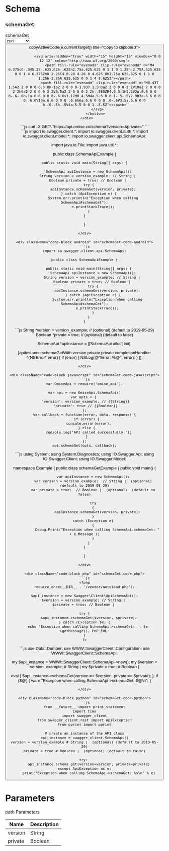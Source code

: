 # Schema


<div style={{ display: 'flex', justifyContent: 'space-between', gap: '1rem' }}>
  <div className="sub-heading" style={{ flex: 2 }}>
    <h3>schemaGet</h3>
  </div>
  <div className="code" style={{ flex: 2 }}>
    <div className="code-container">
      <div className="code-header">schemaGet</div>
      <div className="code-dropdown">
        <select onChange={(e) => handleLanguageChange(e.target)}>
          <option value="curl">curl</option><option value="java">java</option><option value="android">android</option><option value="objc">objc</option><option value="javascript">javascript</option><option value="csharp">csharp</option><option value="php">php</option><option value="perl">perl</option><option value="python">python</option>
        </select>
         <button className="copy-btn" onClick={(e) => copyActiveCode(e.currentTarget)} title="Copy to clipboard">

                <svg aria-hidden="true" width="15" height="15" viewBox="0 0 12 12" xmlns="http://www.w3.org/2000/svg">
                  <path fill-rule="evenodd" clip-rule="evenodd" d="M4 6.375c0-.345.28-.625.625-.625h2.75a.625.625 0 1 1 0 1.25h-2.75A.625.625 0 0 1 4 6.375Zm0 2.25C4 8.28 4.28 8 4.625 8h2.75a.625.625 0 1 1 0 1.25h-2.75A.625.625 0 0 1 4 8.625Z"></path>
                  <path fill-rule="evenodd" clip-rule="evenodd" d="M8.437 1.5A2 2 0 0 0 6.5 0h-1a2 2 0 0 0-1.937 1.5H3a2 2 0 0 0-2 2V10a2 2 0 0 0 2 2h6a2 2 0 0 0 2-2V3.5a2 2 0 0 0-2-2h-.563ZM4.9 3.1h2.2V2a.6.6 0 0 0-.6-.6h-1a.6.6 0 0 0-.6.6v1.1ZM8 4.5H4a.5.5 0 0 1-.5-.5V2.9H3a.6.6 0 0 0-.6.6V10a.6.6 0 0 0 .6.6h6a.6.6 0 0 0 .6-.6V3.5a.6.6 0 0 0-.6-.6h-.5V4a.5.5 0 0 1-.5.5Z"></path>
                </svg>
              </button>
      </div>
      
<div className="code-block curl active" id="schemaGet-code-curl">
```js
curl -X GET\
"https://api.omise.co/schema?version=&private="
```
</div>

<div className="code-block java" id="schemaGet-code-java">
```js
import io.swagger.client.*;
import io.swagger.client.auth.*;
import io.swagger.client.model.*;
import io.swagger.client.api.SchemaApi;

import java.io.File;
import java.util.*;

public class SchemaApiExample {

    public static void main(String[] args) {
        
        SchemaApi apiInstance = new SchemaApi();
        String version = version_example; // String | 
        Boolean private = true; // Boolean | 
        try {
            apiInstance.schemaGet(version, private);
        } catch (ApiException e) {
            System.err.println("Exception when calling SchemaApi#schemaGet");
            e.printStackTrace();
        }
    }
}
```
</div>

<div className="code-block android" id="schemaGet-code-android">
```js
import io.swagger.client.api.SchemaApi;

public class SchemaApiExample {

    public static void main(String[] args) {
        SchemaApi apiInstance = new SchemaApi();
        String version = version_example; // String | 
        Boolean private = true; // Boolean | 
        try {
            apiInstance.schemaGet(version, private);
        } catch (ApiException e) {
            System.err.println("Exception when calling SchemaApi#schemaGet");
            e.printStackTrace();
        }
    }
}
```
</div>

<div className="code-block objc" id="schemaGet-code-objc">
```js
String *version = version_example; //  (optional) (default to 2019-05-29)
Boolean *private = true; //  (optional) (default to false)

SchemaApi *apiInstance = [[SchemaApi alloc] init];

[apiInstance schemaGetWith:version
    private:private
              completionHandler: ^(NSError* error) {
                            if (error) {
                                NSLog(@"Error: %@", error);
                            }
                        }];
```
</div>

<div className="code-block javascript" id="schemaGet-code-javascript">
```js
var OmiseApi = require('omise_api');

var api = new OmiseApi.SchemaApi()
var opts = { 
  'version': version_example, // {{String}} 
  'private': true // {{Boolean}} 
};
var callback = function(error, data, response) {
  if (error) {
    console.error(error);
  } else {
    console.log('API called successfully.');
  }
};
api.schemaGet(opts, callback);
```
</div>

<div className="code-block csharp" id="schemaGet-code-csharp">
```js
using System;
using System.Diagnostics;
using IO.Swagger.Api;
using IO.Swagger.Client;
using IO.Swagger.Model;

namespace Example
{
    public class schemaGetExample
    {
        public void main()
        {

            var apiInstance = new SchemaApi();
            var version = version_example;  // String |  (optional)  (default to 2019-05-29)
            var private = true;  // Boolean |  (optional)  (default to false)

            try
            {
                apiInstance.schemaGet(version, private);
            }
            catch (Exception e)
            {
                Debug.Print("Exception when calling SchemaApi.schemaGet: " + e.Message );
            }
        }
    }
}
```
</div>

<div className="code-block php" id="schemaGet-code-php">
```js
<?php
require_once(__DIR__ . '/vendor/autoload.php');

$api_instance = new Swagger\Client\ApiSchemaApi();
$version = version_example; // String | 
$private = true; // Boolean | 

try {
    $api_instance->schemaGet($version, $private);
} catch (Exception $e) {
    echo 'Exception when calling SchemaApi->schemaGet: ', $e->getMessage(), PHP_EOL;
}
?>
```
</div>

<div className="code-block perl" id="schemaGet-code-perl">
```js
use Data::Dumper;
use WWW::SwaggerClient::Configuration;
use WWW::SwaggerClient::SchemaApi;

my $api_instance = WWW::SwaggerClient::SchemaApi->new();
my $version = version_example; # String | 
my $private = true; # Boolean | 

eval { 
    $api_instance->schemaGet(version => $version, private => $private);
};
if ($@) {
    warn "Exception when calling SchemaApi->schemaGet: $@\n";
}
```
</div>

<div className="code-block python" id="schemaGet-code-python">
```js
from __future__ import print_statement
import time
import swagger_client
from swagger_client.rest import ApiException
from pprint import pprint

# create an instance of the API class
api_instance = swagger_client.SchemaApi()
version = version_example # String |  (optional) (default to 2019-05-29)
private = true # Boolean |  (optional) (default to false)

try: 
    api_instance.schema_get(version=version, private=private)
except ApiException as e:
    print("Exception when calling SchemaApi->schemaGet: %s\n" % e)
```
</div>
    </div>
  </div>
</div>

# Parameters
path Parameters

| Name | Description |
|------|------|
| version | String |
| private | Boolean |

